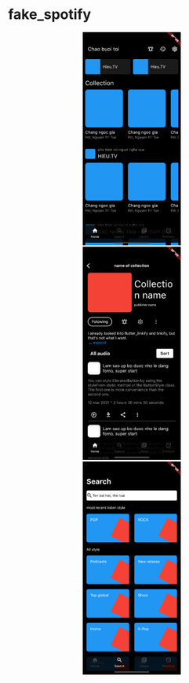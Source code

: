 # fake_spotify
<div align="center">
    <img src="fake_spotify/screenshot/1.png" width="200px"</img> 
</div>

<div align="center">
    <img src="fake_spotify/screenshot/2.png" width="200px"</img> 
</div>

<div align="center">
    <img src="fake_spotify/screenshot/3.png" width="200px"</img> 
</div>
